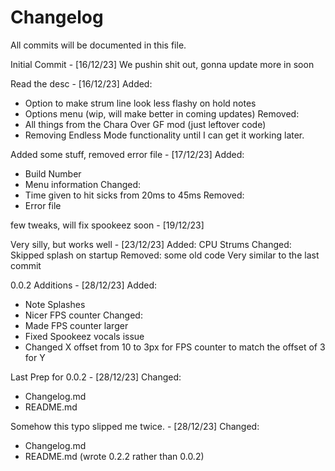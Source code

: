 # Changelog
All commits will be documented in this file.

Initial Commit - [16/12/23]
We pushin shit out, gonna update more in soon

Read the desc - [16/12/23]
Added: 
 - Option to make strum line look less flashy on hold notes
 - Options menu (wip, will make better in coming updates)
Removed:
 - All things from the Chara Over GF mod (just leftover code)
 - Removing Endless Mode functionality until I can get it working later.

Added some stuff, removed error file - [17/12/23]
Added:
 - Build Number
 - Menu information
Changed:
 - Time given to hit sicks from 20ms to 45ms
Removed:
 - Error file

few tweaks, will fix spookeez soon - [19/12/23]

Very silly, but works well - [23/12/23]
Added: CPU Strums
Changed: Skipped splash on startup
Removed: some old code
Very similar to the last commit

0.0.2 Additions - [28/12/23]
Added:
 - Note Splashes
 - Nicer FPS counter
Changed:
 - Made FPS counter larger
 - Fixed Spookeez vocals issue
 - Changed X offset from 10 to 3px for FPS counter to match the offset of 3 for Y

Last Prep for 0.0.2 - [28/12/23]
Changed:
- Changelog.md
- README.md

Somehow this typo slipped me twice. - [28/12/23]
Changed:
- Changelog.md
- README.md
(wrote 0.2.2 rather than 0.0.2)


